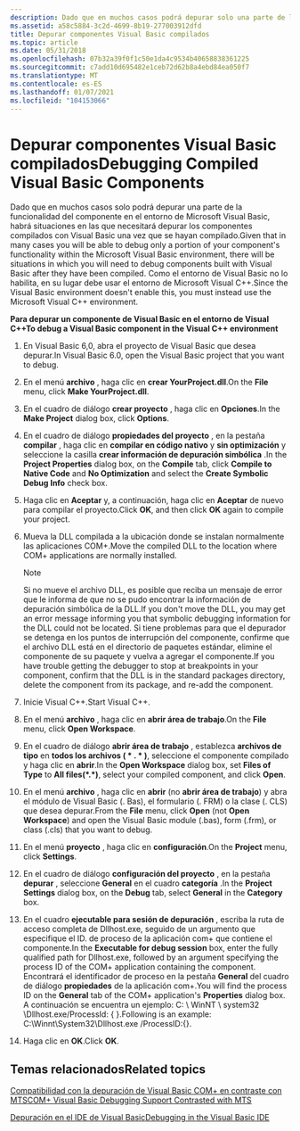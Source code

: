 ```yaml
---
description: Dado que en muchos casos podrá depurar solo una parte de la funcionalidad de los componentes dentro del entorno de Microsoft Visual Basic, habrá situaciones en las que necesitará depurar componentes compilados con Visual Basic una vez que se hayan compilado. Como el entorno de Visual Basic no lo habilita, en su lugar debe usar el entorno de Microsoft Visual C++.
ms.assetid: a58c5884-3c2d-4699-8b19-277003912dfd
title: Depurar componentes Visual Basic compilados
ms.topic: article
ms.date: 05/31/2018
ms.openlocfilehash: 07b32a39f0f1c50e1da4c9534b40658838361225
ms.sourcegitcommit: c7add10d695482e1ceb72d62b8a4ebd84ea050f7
ms.translationtype: MT
ms.contentlocale: es-ES
ms.lasthandoff: 01/07/2021
ms.locfileid: "104153066"
---
```

# <a name="debugging-compiled-visual-basic-components"></a><span data-ttu-id="06de8-104">Depurar componentes Visual Basic compilados</span><span class="sxs-lookup"><span data-stu-id="06de8-104">Debugging Compiled Visual Basic Components</span></span>

<span data-ttu-id="06de8-105">Dado que en muchos casos solo podrá depurar una parte de la funcionalidad del componente en el entorno de Microsoft Visual Basic, habrá situaciones en las que necesitará depurar los componentes compilados con Visual Basic una vez que se hayan compilado.</span><span class="sxs-lookup"><span data-stu-id="06de8-105">Given that in many cases you will be able to debug only a portion of your component's functionality within the Microsoft Visual Basic environment, there will be situations in which you will need to debug components built with Visual Basic after they have been compiled.</span></span> <span data-ttu-id="06de8-106">Como el entorno de Visual Basic no lo habilita, en su lugar debe usar el entorno de Microsoft Visual C++.</span><span class="sxs-lookup"><span data-stu-id="06de8-106">Since the Visual Basic environment doesn't enable this, you must instead use the Microsoft Visual C++ environment.</span></span>

<span data-ttu-id="06de8-107">**Para depurar un componente de Visual Basic en el entorno de Visual C++**</span><span class="sxs-lookup"><span data-stu-id="06de8-107">**To debug a Visual Basic component in the Visual C++ environment**</span></span>

1.  <span data-ttu-id="06de8-108">En Visual Basic 6,0, abra el proyecto de Visual Basic que desea depurar.</span><span class="sxs-lookup"><span data-stu-id="06de8-108">In Visual Basic 6.0, open the Visual Basic project that you want to debug.</span></span>

2.  <span data-ttu-id="06de8-109">En el menú **archivo** , haga clic en **crear YourProject.dll**.</span><span class="sxs-lookup"><span data-stu-id="06de8-109">On the **File** menu, click **Make YourProject.dll**.</span></span>

3.  <span data-ttu-id="06de8-110">En el cuadro de diálogo **crear proyecto** , haga clic en **Opciones**.</span><span class="sxs-lookup"><span data-stu-id="06de8-110">In the **Make Project** dialog box, click **Options**.</span></span>

4.  <span data-ttu-id="06de8-111">En el cuadro de diálogo **propiedades del proyecto** , en la pestaña **compilar** , haga clic en **compilar en código nativo** y **sin optimización** y seleccione la casilla **crear información de depuración simbólica** .</span><span class="sxs-lookup"><span data-stu-id="06de8-111">In the **Project Properties** dialog box, on the **Compile** tab, click **Compile to Native Code** and **No Optimization** and select the **Create Symbolic Debug Info** check box.</span></span>

5.  <span data-ttu-id="06de8-112">Haga clic en **Aceptar** y, a continuación, haga clic en **Aceptar** de nuevo para compilar el proyecto.</span><span class="sxs-lookup"><span data-stu-id="06de8-112">Click **OK**, and then click **OK** again to compile your project.</span></span>

6.  <span data-ttu-id="06de8-113">Mueva la DLL compilada a la ubicación donde se instalan normalmente las aplicaciones COM+.</span><span class="sxs-lookup"><span data-stu-id="06de8-113">Move the compiled DLL to the location where COM+ applications are normally installed.</span></span>

    > [!Note]  
    > <span data-ttu-id="06de8-114">Si no mueve el archivo DLL, es posible que reciba un mensaje de error que le informa de que no se pudo encontrar la información de depuración simbólica de la DLL.</span><span class="sxs-lookup"><span data-stu-id="06de8-114">If you don't move the DLL, you may get an error message informing you that symbolic debugging information for the DLL could not be located.</span></span> <span data-ttu-id="06de8-115">Si tiene problemas para que el depurador se detenga en los puntos de interrupción del componente, confirme que el archivo DLL está en el directorio de paquetes estándar, elimine el componente de su paquete y vuelva a agregar el componente.</span><span class="sxs-lookup"><span data-stu-id="06de8-115">If you have trouble getting the debugger to stop at breakpoints in your component, confirm that the DLL is in the standard packages directory, delete the component from its package, and re-add the component.</span></span>

     

7.  <span data-ttu-id="06de8-116">Inicie Visual C++.</span><span class="sxs-lookup"><span data-stu-id="06de8-116">Start Visual C++.</span></span>

8.  <span data-ttu-id="06de8-117">En el menú **archivo** , haga clic en **abrir área de trabajo**.</span><span class="sxs-lookup"><span data-stu-id="06de8-117">On the **File** menu, click **Open Workspace**.</span></span>

9.  <span data-ttu-id="06de8-118">En el cuadro de diálogo **abrir área de trabajo** , establezca **archivos de tipo** en **todos los archivos ( \* . \* )**, seleccione el componente compilado y haga clic en **abrir**.</span><span class="sxs-lookup"><span data-stu-id="06de8-118">In the **Open Workspace** dialog box, set **Files of Type** to **All files(\*.\*)**, select your compiled component, and click **Open**.</span></span>

10. <span data-ttu-id="06de8-119">En el menú **archivo** , haga clic en **abrir** (no **abrir área de trabajo**) y abra el módulo de Visual Basic (. Bas), el formulario (. FRM) o la clase (. CLS) que desea depurar.</span><span class="sxs-lookup"><span data-stu-id="06de8-119">From the **File** menu, click **Open** (not **Open Workspace**) and open the Visual Basic module (.bas), form (.frm), or class (.cls) that you want to debug.</span></span>

11. <span data-ttu-id="06de8-120">En el menú **proyecto** , haga clic en **configuración**.</span><span class="sxs-lookup"><span data-stu-id="06de8-120">On the **Project** menu, click **Settings**.</span></span>

12. <span data-ttu-id="06de8-121">En el cuadro de diálogo **configuración del proyecto** , en la pestaña **depurar** , seleccione **General** en el cuadro **categoría** .</span><span class="sxs-lookup"><span data-stu-id="06de8-121">In the **Project Settings** dialog box, on the **Debug** tab, select **General** in the **Category** box.</span></span>

13. <span data-ttu-id="06de8-122">En el cuadro **ejecutable para sesión de depuración** , escriba la ruta de acceso completa de Dllhost.exe, seguido de un argumento que especifique el ID. de proceso de la aplicación com+ que contiene el componente.</span><span class="sxs-lookup"><span data-stu-id="06de8-122">In the **Executable for debug session** box, enter the fully qualified path for Dllhost.exe, followed by an argument specifying the process ID of the COM+ application containing the component.</span></span> <span data-ttu-id="06de8-123">Encontrará el identificador de proceso en la pestaña **General** del cuadro de diálogo **propiedades** de la aplicación com+.</span><span class="sxs-lookup"><span data-stu-id="06de8-123">You will find the process ID on the **General** tab of the COM+ application's **Properties** dialog box.</span></span> <span data-ttu-id="06de8-124">A continuación se encuentra un ejemplo: C: \\ WinNT \\ system32 \\Dllhost.exe/ProcessId: { <processID> }.</span><span class="sxs-lookup"><span data-stu-id="06de8-124">Following is an example: C:\\Winnt\\System32\\Dllhost.exe /ProcessID:{<processID>}.</span></span>

14. <span data-ttu-id="06de8-125">Haga clic en **OK**.</span><span class="sxs-lookup"><span data-stu-id="06de8-125">Click **OK**.</span></span>

## <a name="related-topics"></a><span data-ttu-id="06de8-126">Temas relacionados</span><span class="sxs-lookup"><span data-stu-id="06de8-126">Related topics</span></span>

<dl> <dt>

[<span data-ttu-id="06de8-127">Compatibilidad con la depuración de Visual Basic COM+ en contraste con MTS</span><span class="sxs-lookup"><span data-stu-id="06de8-127">COM+ Visual Basic Debugging Support Contrasted with MTS</span></span>](com--visual-basic-debugging-support-contrasted-with-mts.md)
</dt> <dt>

[<span data-ttu-id="06de8-128">Depuración en el IDE de Visual Basic</span><span class="sxs-lookup"><span data-stu-id="06de8-128">Debugging in the Visual Basic IDE</span></span>](debugging-in-the-visual-basic-ide.md)
</dt> </dl>

 

 



